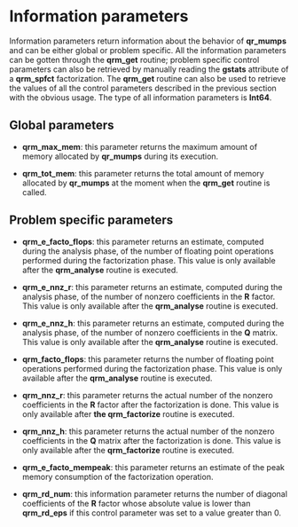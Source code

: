 # Information parameters

Information parameters return information about the behavior of **qr\_mumps** and can be either global or problem specific.
All the information parameters can be gotten through the **qrm\_get** routine; problem specific control parameters can also be retrieved by manually reading the **gstats** attribute of a **qrm\_spfct** factorization.
The **qrm\_get** routine can also be used to retrieve the values of all the control parameters described in the previous section with the obvious usage.
The type of all information parameters is **Int64**.

## Global parameters

* **qrm\_max\_mem**: this parameter returns the maximum amount of memory allocated by **qr\_mumps** during its execution.


* **qrm\_tot\_mem**: this parameter returns the total amount of memory allocated by **qr\_mumps** at the moment when the **qrm\_get** routine is called.

## Problem specific parameters

* **qrm\_e\_facto\_flops**: this parameter returns an estimate, computed during the analysis phase, of the number of floating point operations performed during the factorization phase. This value is only available after the **qrm\_analyse** routine is executed.


* **qrm\_e\_nnz\_r**: this parameter returns an estimate, computed during the analysis phase, of the number of nonzero coefficients in the **R** factor. This value is only available after the **qrm\_analyse** routine is executed.


* **qrm\_e\_nnz\_h**: this parameter returns an estimate, computed during the analysis phase, of the number of nonzero coefficients in the **Q** matrix. This value is only available after the **qrm\_analyse** routine is executed.


* **qrm\_facto\_flops**: this parameter returns the number of floating point operations performed during the factorization phase. This value is only available after the **qrm\_analyse** routine is executed.


* **qrm\_nnz\_r**: this parameter returns the actual number of the nonzero coefficients in the **R** factor after the factorization is done. This value is only available after **the qrm\_factorize** routine is executed.


* **qrm\_nnz\_h**: this parameter returns the actual number of the nonzero coefficients in the **Q** matrix after the factorization is done. This value is only available after the **qrm\_factorize** routine is executed.


* **qrm\_e\_facto\_mempeak**: this parameter returns an estimate of the peak memory consumption of the factorization operation.


* **qrm\_rd\_num**: this information parameter returns the number of diagonal coefficients of the **R** factor whose absolute value is lower than **qrm\_rd\_eps** if this control parameter was set to a value greater than 0.
